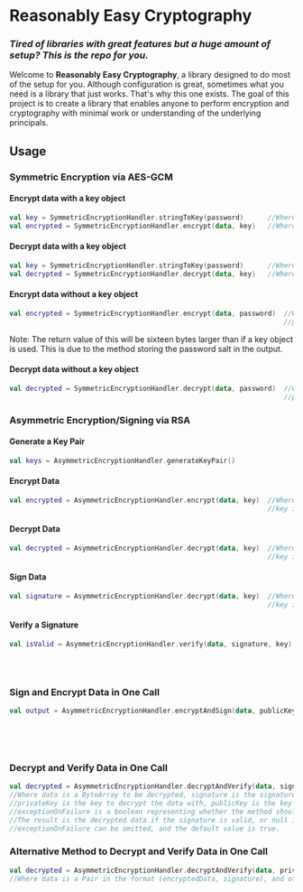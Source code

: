 # Reasonably Easy Cryptography

### *Tired of libraries with great features but a huge amount of setup? This is the repo for you.*

Welcome to **Reasonably Easy Cryptography**, a library designed to do most of the setup for you. Although configuration
is great, sometimes what you need is a library that just works. That's why this one exists. The goal of this project is
to create a library that enables anyone to perform encryption and cryptography with minimal work or understanding of the
underlying principals.

## Usage
### Symmetric Encryption via AES-GCM
#### Encrypt data with a key object
```kotlin
val key = SymmetricEncryptionHandler.stringToKey(password)      //Where password is the desired password for the key
val encrypted = SymmetricEncryptionHandler.encrypt(data, key)   //Where data is a ByteArray to be encrypted
```
#### Decrypt data with a key object
```kotlin
val key = SymmetricEncryptionHandler.stringToKey(password)      //Where password is the desired password for the key
val decrypted = SymmetricEncryptionHandler.decrypt(data, key)   //Where data is a ByteArray to be decrypted
```
#### Encrypt data without a key object
```kotlin
val encrypted = SymmetricEncryptionHandler.encrypt(data, password)  //Where data is a ByteArray to be encrypted and
                                                                    //password is a String to use as a password
```
Note: The return value of this will be sixteen bytes larger than if a key object is used. This is due to the method storing the password salt in the output.
#### Decrypt data without a key object
```kotlin
val decrypted = SymmetricEncryptionHandler.decrypt(data, password)  //Where data is a ByteArray to be decrypted and
                                                                    //password is a String to use as a password
```
### Asymmetric Encryption/Signing via RSA
#### Generate a Key Pair
```kotlin
val keys = AsymmetricEncryptionHandler.generateKeyPair()
```
#### Encrypt Data
```kotlin
val encrypted = AsymmetricEncryptionHandler.encrypt(data, key)  //Where data is a ByteArray to be encrypted and
                                                                //key is a public key to use for encryption
```
#### Decrypt Data
```kotlin
val decrypted = AsymmetricEncryptionHandler.decrypt(data, key)  //Where data is a ByteArray to be decrypted and
                                                                //key is a private key to use for decryption 
```
#### Sign Data
```kotlin
val signature = AsymmetricEncryptionHandler.decrypt(data, key)  //Where data is a ByteArray to be signed and 
                                                                //key is a private key to use for signing
```
#### Verify a Signature
```kotlin
val isValid = AsymmetricEncryptionHandler.verify(data, signature, key)  //Where data is the ByteArray that the signature belongs to,
                                                                        //signature is the signature for that data and key
                                                                        //is the public counterpart to the key that generated the
                                                                        //signature
```
### Sign and Encrypt Data in One Call
```kotlin
val output = AsymmetricEncryptionHandler.encryptAndSign(data, publicKey, privateKey)    //Where data is a ByteArray to be signed and encrypted, 
                                                                                        //publicKey is the key to encrypt the data with and
                                                                                        //privateKey is the key to sign the data with. The result
                                                                                        //is a Pair in which output.first is the encrypted data and
                                                                                        //output.second is its signature
```
### Decrypt and Verify Data in One Call
```kotlin
val decrypted = AsymmetricEncryptionHandler.decryptAndVerify(data, signature, privateKey, publicKey, exceptionOnFailure)
//Where data is a ByteArray to be decrypted, signature is the signature on that data that must be verified,
//privateKey is the key to decrypt the data with, publicKey is the key to verify the signature with, and
//exceptionOnFailure is a boolean representing whether the method should throw an exception if verification fails or not.
//The result is the decrypted data if the signature is valid, or null if it is invalid and exceptionOnFailure is false.
//exceptionOnFailure can be omitted, and the default value is true.
```
### Alternative Method to Decrypt and Verify Data in One Call
```kotlin
val decrypted = AsymmetricEncryptionHandler.decryptAndVerify(data, privateKey, publicKey, exceptionOnFailure)
//Where data is a Pair in the format (encryptedData, signature), and otherwise all is the same as the above method.
```